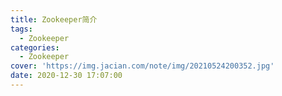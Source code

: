 ```yaml
---
title: Zookeeper简介
tags:
  - Zookeeper
categories:
  - Zookeeper
cover: 'https://img.jacian.com/note/img/20210524200352.jpg'
date: 2020-12-30 17:07:00
---
```

